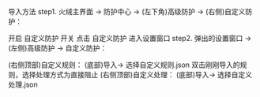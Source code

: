 导入方法
step1. 火绒主界面 -> 防护中心 -> (左下角)高级防护 -> (右侧)自定义防护：

开启 自定义防护 开关
点击 自定义防护 进入设置窗口
step2. 弹出的设置窗口 -> (左侧)高级防护 -> 自定义防护：

(右侧顶部)自定义规则：
(底部)导入-> 选择自定义规则.json
双击刚刚导入的规则，选择处理方式为直接阻止
(右侧顶部)自定义处理：
(底部)导入-> 选择自定义处理.json
